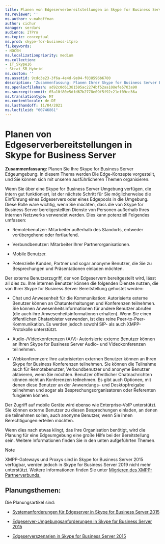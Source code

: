 ```yaml
---
title: Planen von Edgeserverbereitstellungen in Skype for Business Server
ms.reviewer: ''
ms.author: v-mahoffman
author: cichur
manager: serdars
audience: ITPro
ms.topic: conceptual
ms.prod: skype-for-business-itpro
f1.keywords:
- NOCSH
ms.localizationpriority: medium
ms.collection:
- IT_Skype16
- Strat_SB_Hybrid
ms.custom: ''
ms.assetid: 9cdc3e23-3f6a-4e4d-9e04-f038596b6700
description: 'Zusammenfassung: Planen Ihrer Skype for Business Server Edgeumgebung. In diesem Thema werden Die Edge-Konzepte vorgestellt, und Sie können sich mit unseren ausführlicheren Themen organisieren.'
ms.openlocfilehash: ad92c0d61381595ac2274bf52aa108efe5703a90
ms.sourcegitcommit: 65a10f80e5dfd67b2778e09f5f92c21ef09ce36a
ms.translationtype: MT
ms.contentlocale: de-DE
ms.lasthandoff: 11/04/2021
ms.locfileid: "60746861"
---
```

# <a name="plan-for-edge-server-deployments-in-skype-for-business-server"></a>Planen von Edgeserverbereitstellungen in Skype for Business Server
 
**Zusammenfassung:** Planen Sie Ihre Skype for Business Server Edgeumgebung. In diesem Thema werden Die Edge-Konzepte vorgestellt, und Sie können sich mit unseren ausführlicheren Themen organisieren.
  
Wenn Sie über eine Skype for Business Server Umgebung verfügen, die intern gut funktioniert, ist der nächste Schritt für Sie möglicherweise die Einführung eines Edgeservers oder eines Edgepools in die Umgebung. Diese Rolle wäre wichtig, wenn Sie möchten, dass die von Skype for Business Server bereitgestellten Dienste von Personen außerhalb Ihres internen Netzwerks verwendet werden. Dies kann potenziell Folgendes umfassen:
  
- Remotebenutzer: Mitarbeiter außerhalb des Standorts, entweder vorübergehend oder fortlaufend.
    
- Verbundbenutzer: Mitarbeiter Ihrer Partnerorganisationen.
    
- Mobile Benutzer.
    
- Potenzielle Kunden, Partner und sogar anonyme Benutzer, die Sie zu Besprechungen und Präsentationen einladen möchten.
    
Der externe Benutzerzugriff, der von Edgeservern bereitgestellt wird, lässt all dies zu. Ihre internen Benutzer können die folgenden Dienste nutzen, die von Ihrer Skype for Business Server Bereitstellung gehostet werden:
  
- Chat und Anwesenheit für die Kommunikation: Autorisierte externe Benutzer können an Chatunterhaltungen und Konferenzen teilnehmen. Sie können Anwesenheitsinformationen für andere Benutzer abrufen (die auch ihre Anwesenheitsinformationen erhalten). Wenn Sie einen öffentlichen Chatanbieter verwenden, ist dies reine Peer-to-Peer-Kommunikation. Es werden jedoch sowohl SIP- als auch XMPP-Protokolle unterstützt.
    
- Audio-/Videokonferenzen (A/V): Autorisierte externe Benutzer können an Ihren Skype for Business Server Audio- und Videokonferenzen teilnehmen.
    
- Webkonferenzen: Ihre autorisierten externen Benutzer können an Ihren Skype for Business Konferenzen teilnehmen. Sie können die Teilnahme auch für Remotebenutzer, Verbundbenutzer und anonyme Benutzer aktivieren, wenn Sie möchten. Benutzer öffentlicher Chatnachrichten können nicht an Konferenzen teilnehmen. Es gibt auch Optionen, mit denen diese Benutzer an der Anwendungs- und Desktopfreigabe teilnehmen und sogar als Besprechungsorganisatoren oder Referenten fungieren können.
    
Der Zugriff auf mobile Geräte wird ebenso wie Enterprise-VoIP unterstützt. Sie können externe Benutzer zu diesen Besprechungen einladen, an denen sie teilnehmen sollen, auch anonyme Benutzer, wenn Sie ihnen Berechtigungen erteilen möchten.
  
Wenn dies nach etwas klingt, das Ihre Organisation benötigt, wird die Planung für eine Edgeumgebung eine große Hilfe bei der Bereitstellung sein. Weitere Informationen finden Sie in den unten aufgeführten Themen.

> [!NOTE]
> XMPP-Gateways und Proxys sind in Skype for Business Server 2015 verfügbar, werden jedoch in Skype for Business Server 2019 nicht mehr unterstützt. Weitere Informationen finden Sie unter [Migrieren des XMPP-Partnerverbunds.](../../../SfBServer2019/migration/migrating-xmpp-federation.md) 
  
## <a name="planning-topics"></a>Planungsthemen:

Die Planungsartikel sind:
  
- [Systemanforderungen für Edgeserver in Skype for Business Server 2015](system-requirements.md)
    
- [Edgeserver-Umgebungsanforderungen in Skype for Business Server 2015](edge-environmental-requirements.md)
    
- [Edgeserverszenarien in Skype for Business Server 2015](scenarios.md)
    

